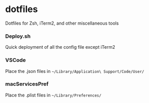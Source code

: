 # dotfiles
Dotfiles for Zsh, iTerm2, and other miscellaneous tools

### Deploy.sh
Quick deployment of all the config file except iTerm2

### VSCode
Place the .json files in 
`~/Library/Application\ Support/Code/User/`

### macServicesPref
Place the .plist files in 
`~/Library/Preferences/`
